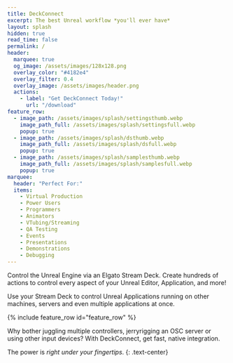 ```yaml
---
title: DeckConnect
excerpt: The best Unreal workflow *you'll ever have*
layout: splash
hidden: true
read_time: false
permalink: /
header:
  marquee: true
  og_image: /assets/images/128x128.png
  overlay_color: "#4182e4"
  overlay_filter: 0.4
  overlay_image: /assets/images/header.png
  actions:
    - label: "Get DeckConnect Today!"
      url: "/download"
feature_row:
  - image_path: /assets/images/splash/settingsthumb.webp
    image_path_full: /assets/images/splash/settingsfull.webp
    popup: true
  - image_path: /assets/images/splash/dsthumb.webp
    image_path_full: /assets/images/splash/dsfull.webp
    popup: true
  - image_path: /assets/images/splash/samplesthumb.webp
    image_path_full: /assets/images/splash/samplesfull.webp
    popup: true
marquee:
  header: "Perfect For:"
  items:
    - Virtual Production
    - Power Users
    - Programmers
    - Animators
    - VTubing/Streaming
    - QA Testing
    - Events
    - Presentations
    - Demonstrations
    - Debugging
---
```


Control the Unreal Engine via an Elgato Stream Deck. Create hundreds of actions to control every aspect of your Unreal Editor, Application, and more!

Use your Stream Deck to control Unreal Applications running on other machines, servers and even multiple applications at once.

{% include feature_row id="feature_row" %}

Why bother juggling multiple controllers, jerryrigging an OSC server or using other input devices? With DeckConnect, get fast, native integration.

The power is *right under your fingertips*.
{: .text-center}
